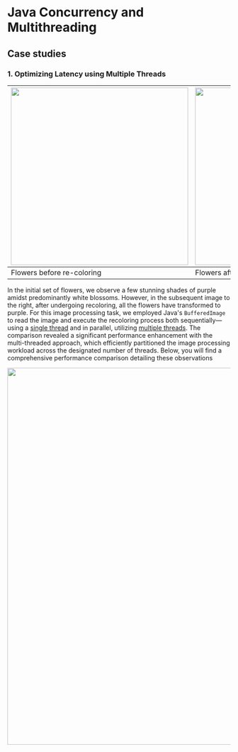 # Java Concurrency and Multithreading

## Case studies

### 1. Optimizing Latency using Multiple Threads

<table>
<thead>
<tr>
<th><img src="https://github.com/mohamedsugal/Java-Concurrency-and-Multithreading/assets/32971892/4e45ba9a-6930-447c-b5e7-94ac9d6246a1" width="400"></th>
<th><img src="https://github.com/mohamedsugal/Java-Concurrency-and-Multithreading/assets/32971892/313d1671-3242-4bb6-b238-6c6268fd6e35" width="400"></th>
</tr>
</thead>
<tbody>
<tr>
<td>Flowers before re-coloring</td>
<td>Flowers after re-coloring</td>
</tr>
</tbody>
</table>

In the initial set of flowers, we observe a few stunning shades of purple amidst predominantly white blossoms. However, in the subsequent image to the right, after undergoing recoloring, all the flowers have transformed to purple. For this image processing task, we employed Java's `BufferedImage` to read the image and execute the recoloring process both sequentially—using a [single thread](https://github.com/mohamedsugal/Java-Concurrency-and-Multithreading/blob/main/optimizing-for-latency-example/src/Main.java#L71) and in parallel, utilizing [multiple threads](https://github.com/mohamedsugal/Java-Concurrency-and-Multithreading/blob/main/optimizing-for-latency-example/src/Main.java#L41). The comparison revealed a significant performance enhancement with the multi-threaded approach, which efficiently partitioned the image processing workload across the designated number of threads. Below, you will find a comprehensive performance comparison detailing these observations

<img src="https://github.com/mohamedsugal/Java-Concurrency-and-Multithreading/assets/32971892/1df38b5a-a4e7-4498-a69f-f4bfd717e986" width="850">
